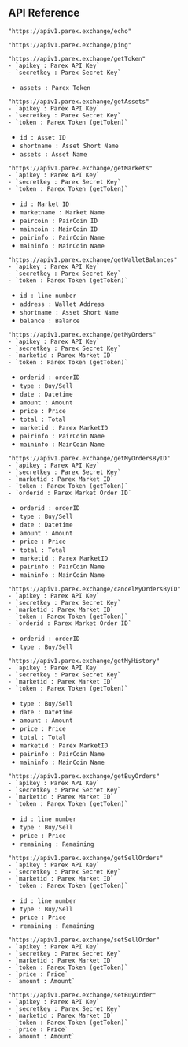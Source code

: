 
## API Reference

```
"https://apiv1.parex.exchange/echo"
```

```
"https://apiv1.parex.exchange/ping"
```


```
"https://apiv1.parex.exchange/getToken"
- `apikey : Parex API Key`
- `secretkey : Parex Secret Key`
```
- `assets : Parex Token`


```
"https://apiv1.parex.exchange/getAssets"
- `apikey : Parex API Key`
- `secretkey : Parex Secret Key`
- `token : Parex Token (getToken)`
```
- `id : Asset ID` 
- `shortname : Asset Short Name`
- `assets : Asset Name`


```
"https://apiv1.parex.exchange/getMarkets"
- `apikey : Parex API Key`
- `secretkey : Parex Secret Key`
- `token : Parex Token (getToken)`
```
- `id : Market ID` 
- `marketname : Market Name`
- `paircoin : PairCoin ID`
- `maincoin : MainCoin ID`
- `pairinfo : PairCoin Name`
- `maininfo : MainCoin Name`


```
"https://apiv1.parex.exchange/getWalletBalances"
- `apikey : Parex API Key`
- `secretkey : Parex Secret Key`
- `token : Parex Token (getToken)`
```
- `id : line number` 
- `address : Wallet Address`
- `shortname : Asset Short Name`
- `balance : Balance`


```
"https://apiv1.parex.exchange/getMyOrders"
- `apikey : Parex API Key`
- `secretkey : Parex Secret Key`
- `marketid : Parex Market ID`
- `token : Parex Token (getToken)`
```
- `orderid : orderID `
- `type : Buy/Sell `
- `date : Datetime `
- `amount : Amount`
- `price : Price`
- `total : Total`
- `marketid : Parex MarketID`
- `pairinfo : PairCoin Name`
- `maininfo : MainCoin Name`



```
"https://apiv1.parex.exchange/getMyOrdersByID"
- `apikey : Parex API Key`
- `secretkey : Parex Secret Key`
- `marketid : Parex Market ID`
- `token : Parex Token (getToken)`
- `orderid : Parex Market Order ID`
```
- `orderid : orderID `
- `type : Buy/Sell `
- `date : Datetime `
- `amount : Amount`
- `price : Price`
- `total : Total`
- `marketid : Parex MarketID`
- `pairinfo : PairCoin Name`
- `maininfo : MainCoin Name`


```
"https://apiv1.parex.exchange/cancelMyOrdersByID"
- `apikey : Parex API Key`
- `secretkey : Parex Secret Key`
- `marketid : Parex Market ID`
- `token : Parex Token (getToken)`
- `orderid : Parex Market Order ID`
```
- `orderid : orderID `
- `type : Buy/Sell `



```
"https://apiv1.parex.exchange/getMyHistory"
- `apikey : Parex API Key`
- `secretkey : Parex Secret Key`
- `marketid : Parex Market ID`
- `token : Parex Token (getToken)`
```
- `type : Buy/Sell `
- `date : Datetime `
- `amount : Amount`
- `price : Price`
- `total : Total`
- `marketid : Parex MarketID`
- `pairinfo : PairCoin Name`
- `maininfo : MainCoin Name`


```
"https://apiv1.parex.exchange/getBuyOrders"
- `apikey : Parex API Key`
- `secretkey : Parex Secret Key`
- `marketid : Parex Market ID`
- `token : Parex Token (getToken)`
```
- `id : line number `
- `type : Buy/Sell `
- `price : Price`
- `remaining : Remaining`


```
"https://apiv1.parex.exchange/getSellOrders"
- `apikey : Parex API Key`
- `secretkey : Parex Secret Key`
- `marketid : Parex Market ID`
- `token : Parex Token (getToken)`
```
- `id : line number `
- `type : Buy/Sell `
- `price : Price`
- `remaining : Remaining`


```
"https://apiv1.parex.exchange/setSellOrder"
- `apikey : Parex API Key`
- `secretkey : Parex Secret Key`
- `marketid : Parex Market ID`
- `token : Parex Token (getToken)`
- `price : Price`
- `amount : Amount`
```


```
"https://apiv1.parex.exchange/setBuyOrder"
- `apikey : Parex API Key`
- `secretkey : Parex Secret Key`
- `marketid : Parex Market ID`
- `token : Parex Token (getToken)`
- `price : Price`
- `amount : Amount`
```
